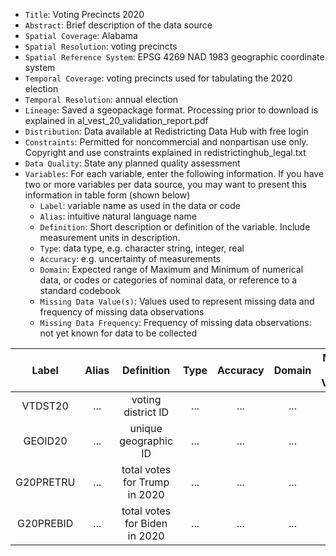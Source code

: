 - `Title`: Voting Precincts 2020
- `Abstract`: Brief description of the data source
- `Spatial Coverage`: Alabama
- `Spatial Resolution`: voting precincts
- `Spatial Reference System`: EPSG 4269 NAD 1983 geographic coordinate system
- `Temporal Coverage`: voting precincts used for tabulating the 2020 election
- `Temporal Resolution`: annual election
- `Lineage`: Saved a sgeopackage format. Processing prior to download is explained in al_vest_20_validation_report.pdf
- `Distribution`: Data available at Redistricting Data Hub with free login
- `Constraints`: Permitted for noncommercial and nonpartisan use only. Copyright and use constraints explained in redistrictinghub_legal.txt
- `Data Quality`: State any planned quality assessment
- `Variables`: For each variable, enter the following information. If you have two or more variables per data source, you may want to present this information in table form (shown below)
  - `Label`: variable name as used in the data or code
  - `Alias`: intuitive natural language name
  - `Definition`: Short description or definition of the variable. Include measurement units in description.
  - `Type`: data type, e.g. character string, integer, real
  - `Accuracy`: e.g. uncertainty of measurements
  - `Domain`: Expected range of Maximum and Minimum of numerical data, or codes or categories of nominal data, or reference to a standard codebook
  - `Missing Data Value(s)`: Values used to represent missing data and frequency of missing data observations
  - `Missing Data Frequency`: Frequency of missing data observations: not yet known for data to be collected

| Label | Alias | Definition | Type | Accuracy | Domain | Missing Data Value(s) | Missing Data Frequency |
| :--: | :--: | :--: | :--: | :--: | :--: | :--: | :--: |
| VTDST20 | ... | voting district ID | ... | ... | ... | ... | ... |
| GEOID20 | ... | unique geographic ID | ... | ... | ... | ... | ... |
| G20PRETRU | ... | total votes for Trump in 2020 | ... | ... | ... | ... | ... |
| G20PREBID | ... | total votes for Biden in 2020 | ... | ... | ... | ... | ... |
